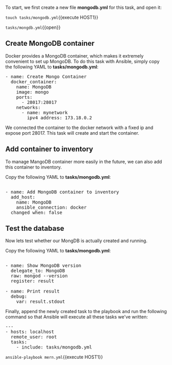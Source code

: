 To start, we first create a new file **mongodb.yml** for this task, and open it:

`touch tasks/mongodb.yml`{{execute HOST1}}

`tasks/mongdb.yml`{{open}}

## Create MongoDB container

Docker provides a MongoDB container, which makes it extremely convenient to set up MongoDB. To do this task with Ansible, simply copy the following YAML to **tasks/mongodb.yml**:

<pre class="file" data-filename="tasks/mongodb.yml" data-target="replace">
- name: Create Mongo Container
  docker_container:
    name: MongoDB
    image: mongo
    ports: 
      - 28017:28017
    networks: 
      - name: mynetwork
        ipv4_address: 173.18.0.2
</pre>

We connected the container to the docker network with a fixed ip and expose port 28017. This task will create and start the container.


## Add container to inventory

To manage MangoDB container more easily in the future, we can also add this container to inventory. 

Copy the following YAML to **tasks/mongodb.yml**:

<pre class="file" data-filename="tasks/mongodb.yml" data-target="append">

- name: Add MongoDB container to inventory
  add_host:
    name: MongoDB
    ansible_connection: docker
  changed_when: false
</pre>

## Test the database

Now lets test whether our MongDB is actually created and running.

Copy the following YAML to **tasks/mongodb.yml**:

<pre class="file" data-filename="tasks/mongodb.yml" data-target="append">

- name: Show MongoDB version
  delegate_to: MongoDB
  raw: mongod --version
  register: result

- name: Print result
  debug: 
    var: result.stdout
</pre>

Finally, append the newly created task to the playbook and run the following command so that Ansible will execute all these tasks we've written:

<pre class="file" data-filename="mern.yml" data-target="replace">---
- hosts: localhost
  remote_user: root
  tasks:
    - include: tasks/mongodb.yml
</pre>

`ansible-playbook mern.yml`{{execute HOST1}}